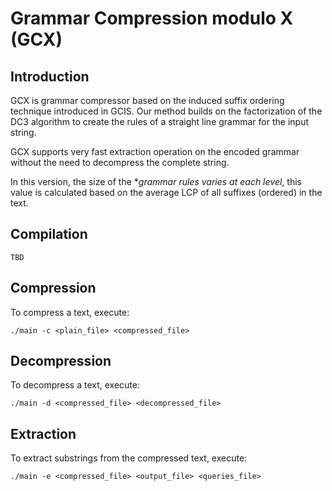 # Grammar Compression modulo X (GCX)

## Introduction

GCX is grammar compressor based on the induced suffix ordering technique introduced in GCIS. Our method builds on the factorization of the DC3 algorithm to create the rules of a straight line grammar for the input string.

GCX supports very fast extraction operation on the encoded grammar without the need to decompress the complete string. 

In this version, the size of the **grammar rules varies at each level*, this value is calculated based on the average LCP of all suffixes (ordered) in the text.

## Compilation
```shell
TBD
```

## Compression
To compress a text, execute:

```shell
./main -c <plain_file> <compressed_file>
```

## Decompression
To decompress a text, execute:

```shell
./main -d <compressed_file> <decompressed_file> 
```

## Extraction
To extract substrings from the compressed text, execute:

```shell
./main -e <compressed_file> <output_file> <queries_file>
```
